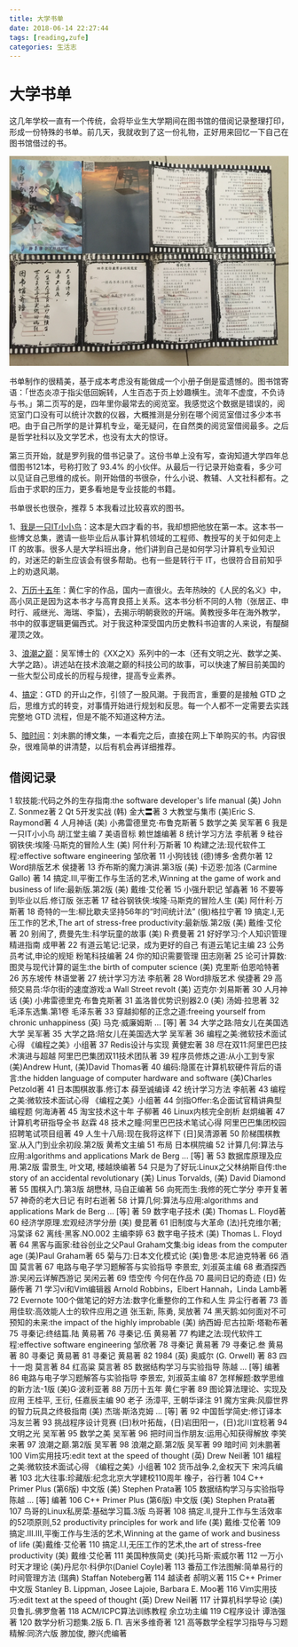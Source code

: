 ```yaml
---
title: 大学书单
date: 2018-06-14 22:27:44
tags: [reading,zufe]
categories: 生活志
---
```


# 大学书单

这几年学校一直有一个传统，会将毕业生大学期间在图书馆的借阅记录整理打印，形成一份特殊的书单。前几天，我就收到了这一份礼物，正好用来回忆一下自己在图书馆借过的书。

![书单](/file/IMG_0516.jpg)

	
书单制作的很精美，基于成本考虑没有能做成一个小册子倒是蛮遗憾的。图书馆寄语：「世态炎凉于指尖低回婉转，人生百态于页上妙趣横生。流年不虚度，不负诗与书。」第二页写的是，四年里你最常去的阅览室。我感觉这个数据是错误的，阅览室门口没有可以统计次数的仪器，大概推测是分别在哪个阅览室借过多少本书吧。由于自己所学的是计算机专业，毫无疑问，在自然类的阅览室借阅最多。之后是哲学社科以及文学艺术，也没有太大的惊讶。

第三页开始，就是罗列我的借书记录了。这份书单上没有写，查询知道大学四年总借图书121本，号称打败了 93.4% 的小伙伴。从最后一行记录开始查看，多少可以见证自己思维的成长。刚开始借的书很杂，什么小说、教辅、人文社科都有。之后由于求职的压力，更多看地是专业技能的书籍。

书单很长也很杂，推荐 5 本我看过比较喜欢的图书。


1、[我是一只IT小小鸟](https://book.douban.com/subject/4006425/)：这本是大四才看的书，我却想把他放在第一本。这本书一些博文总集，邀请一些毕业后从事计算机领域的工程师、教授写的关于如何走上 IT 的故事。很多人是大学科班出身，他们讲到自己是如何学习计算机专业知识的，对迷茫的新生应该会有很多帮助。也有一些是转行干 IT，也很符合目前知乎上的劝退风潮。

2、[万历十五年](https://book.douban.com/subject/1041482/)：黄仁宇的作品，国内一直很火。去年热映的《人民的名义》中，高小凤正是因为这本书才与高育良搭上关系。这本书分析不同的人物（张居正、申时行、戚继光、海瑞、李蜇），去揭示明朝衰败的开端。黄教授多年在海外教学，书中的叙事逻辑更偏西式。对于我这种深受国内历史教科书迫害的人来说，有醍醐灌顶之效。

3、[浪潮之巅](https://book.douban.com/subject/6709783/)：吴军博士的《XX之X》系列中的一本（还有文明之光、数学之美、大学之路）。讲述站在技术浪潮之巅的科技公司的故事，可以快速了解目前美国的一些大型公司成长的历程与规律，提高专业素养。

4、[搞定](https://book.douban.com/subject/4849382/)：GTD 的开山之作，引领了一股风潮。于我而言，重要的是接触 GTD 之后，思维方式的转变，对事情开始进行规划和反思。每一个人都不一定需要去实践完整地 GTD 流程，但是不能不知道这种方法。

5、[暗时间](https://book.douban.com/subject/6709809/)：刘未鹏的博文集，一本看完之后，直接在网上下单购买的书。内容很杂，很难简单的讲清楚，以后有机会再详细推荐。

## 借阅记录
1	软技能:代码之外的生存指南:the software developer's life manual	(美) John Z. Sonmez著
2	Qt 5开发实战	(韩) 金大〓著
3	大教堂与集市	(美)Eric S. Raymond著
4	人月神话	(美) 小弗雷德里克·布鲁克斯著
5	数学之美	吴军著
6	我是一只IT小小鸟	胡江堂主编
7	美语音标	赖世雄编著
8	统计学习方法	李航著
9	硅谷钢铁侠:埃隆·马斯克的冒险人生	(美) 阿什利·万斯著
10	构建之法:现代软件工程:effective software engineering	邹欣著
11	小狗钱钱	(德)博多·舍费尔著
12	Word排版艺术	侯捷著
13	乔布斯的魔力演讲.第3版	(美) 卡迈恩·加洛 (Carmine Gallo) 著
14	搞定.III,平衡工作与生活的艺术,Winning at the game of work and business of life:最新版.第2版	(美) 戴维·艾伦著
15	小强升职记	邹鑫著
16	不要等到毕业以后.修订版	张志著
17	硅谷钢铁侠:埃隆·马斯克的冒险人生	(美) 阿什利·万斯著
18	奇特的一生:柳比歇夫坚持56年的“时间统计法”	(俄)格拉宁著
19	搞定.I,无压工作的艺术,The art of stress-free productivity:最新版.第2版	(美) 戴维·艾伦著
20	别闹了, 费曼先生:科学玩童的故事	(美) R·费曼著
21	好好学习:个人知识管理精进指南	成甲著
22	有道云笔记:记录，成为更好的自己	有道云笔记主编
23	公务员考试,申论的规矩	粉笔科技编著
24	你的知识需要管理	田志刚著
25	论可计算数:图灵与现代计算的诞生:the birth of computer science	(美) 克里斯·伯恩哈特著
26	苏东坡传	林语堂著
27	统计学习方法	李航著
28	Word排版艺术	侯捷著
29	高频交易员:华尔街的速度游戏:a Wall Street revolt	(美) 迈克尔·刘易斯著
30	人月神话	(美) 小弗雷德里克·布鲁克斯著
31	盖洛普优势识别器2.0	(美) 汤姆·拉思著
32	毛泽东选集.第1卷	毛泽东著
33	穿越抑郁的正念之道:freeing yourself from chronic unhappiness	(英) 马克·威廉姆斯 ... [等] 著
34	大学之路:陪女儿在美国选大学	吴军著
35	大学之路:陪女儿在美国选大学	吴军著
36	编程之美:微软技术面试心得	《编程之美》小组著
37	Redis设计与实现	黄健宏著
38	尽在双11:阿里巴巴技术演进与超越	阿里巴巴集团双11技术团队著
39	程序员修炼之道:从小工到专家	(美)Andrew Hunt, (美)David Thomas著
40	编码:隐匿在计算机软硬件背后的语言:the hidden language of computer hardware and software	(美)Charles Petzold著
41	日本围棋故事.修订本	薛至诚编译
42	统计学习方法	李航著
43	编程之美:微软技术面试心得	《编程之美》小组著
44	剑指Offer:名企面试官精讲典型编程题	何海涛著
45	淘宝技术这十年	子柳著
46	Linux内核完全剖析	赵炯编著
47	计算机考研指导全书	赵霖
48	技术之瞳:阿里巴巴技术笔试心得	阿里巴巴集团校园招聘笔试项目组著
49	人生十八局:现在我将这样下	(日]吴清源著
50	阶梯围棋教室.从入门到业余初段.第2版	黄希文主编
51	布局	日本棋院编
52	计算几何:算法与应用:algorithms and applications	Mark de Berg ... [等] 著
53	数据库原理及应用.第2版	雷景生, 叶文珺, 楼越焕编著
54	只是为了好玩:Linux之父林纳斯自传:the story of an accidental revolutionary	(美) Linus Torvalds, (美) David Diamond著
55	围棋入门.第3版	胡懋林, 马自正编著
56	向死而生:我修的死亡学分	李开复著
57	神奇的老大日记	有时右逝著
58	计算几何:算法与应用:algorithms and applications	Mark de Berg ... [等] 著
59	数字电子技术	(美) Thomas L. Floyd著
60	经济学原理.宏观经济学分册	(美) 曼昆著
61	旧制度与大革命	(法)托克维尔著; 冯棠译
62	离线·黑客.NO.002	主编李婷
63	数字电子技术	(美) Thomas L. Floyd著
64	黑客与画家:硅谷创业之父Paul Graham文集:big ideas from the computer age	(美)Paul Graham著
65	菊与刀:日本文化模式论	(美)鲁思·本尼迪克特著
66	酒国	莫言著
67	电路与电子学习题解答与实验指导	李景宏, 刘淑英主编
68	煮酒探西游:吴闲云详解西游记	吴闲云著
69	悟空传	今何在作品
70	晨间日记的奇迹	(日) 佐藤传著
71	学习vi和Vim编辑器	Arnold Robbins，Elbert Hannah，Linda Lamb著
72	Evernote 100个做笔记的好方法:数字化重整你的工作和人生	异尘行者著
73	善用佳软:高效能人士的软件应用之道	张玉新, 陈勇, 吴放著
74	黑天鹅:如何面对不可预知的未来:the impact of the highly improbable	(美) 纳西姆·尼古拉斯·塔勒布著
75	寻秦记:终结篇.陆	黄易著
76	寻秦记.伍	黄易著
77	构建之法:现代软件工程:effective software engineering	邹欣著
78	寻秦记	黄易著
79	寻秦记.叁	黄易著
80	寻秦记	黄易著
81	寻秦记	黄易著
82	1984	(英) 奥威尔 (G. Orwell) 著
83	四十一炮	莫言著
84	红高粱	莫言著
85	数据结构学习与实验指导	陈越 ... [等] 编著
86	电路与电子学习题解答与实验指导	李景宏, 刘淑英主编
87	怎样解题:数学思维的新方法-1版	(美)G·波利亚著
88	万历十五年	黄仁宇著
89	图论算法理论、实现及应用	王桂平, 王衍, 任嘉辰主编
90	老子	汤漳平, 王朝华译注
91	魔方宝典:风靡世界的智力玩具之终极指南	(美) 杰瑞·斯洛克姆 ... [等] 著
92	中国哲学简史:修订译本	冯友兰著
93	挑战程序设计竞赛	(日)秋叶拓哉，(日)岩田阳一，(日)北川宜稔著
94	文明之光	吴军著
95	数学之美	吴军著
96	把时间当作朋友:运用心知获得解放	李笑来著
97	浪潮之巅.第2版	吴军著
98	浪潮之巅.第2版	吴军著
99	暗时间	刘未鹏著
100	Vim实用技巧:edit text at the speed of thought	(英) Drew Neil著
101	编程之美:微软技术面试心得	《编程之美》小组著
102	货币战争.2,金权天下	宋鸿兵编著
103	北大往事:珍藏版:纪念北京大学建校110周年	橡子，谷行著
104	C++ Primer Plus (第6版) 中文版	(美) Stephen Prata著
105	数据结构学习与实验指导	陈越 ... [等] 编著
106	C++ Primer Plus (第6版) 中文版	(美) Stephen Prata著
107	鸟哥的Linux私房菜:基础学习篇.3版	鸟哥著
108	搞定.Ⅱ,提升工作与生活效率的52项原则,52 productivity principles for work and life	(美) 戴维·艾伦著
109	搞定.Ⅲ.Ⅲ,平衡工作与生活的艺术,Winning at the game of work and business of life	(美)戴维·艾伦著
110	搞定.Ⅰ.Ⅰ,无压工作的艺术,the art of stress-free productivity	(美) 戴维·艾伦著
111	美国种族简史	(美)托马斯·索威尔著
112	一万小时天才理论	(美)丹尼尔·科伊尔(Daniel Coyle)著
113	番茄工作法图解:简单易行的时间管理方法	(瑞典) Staffan Noteberg著
114	越读者	郝明义著
115	C++ Primer中文版	Stanley B. Lippman, Josee Lajoie, Barbara E. Moo著
116	Vim实用技巧:edit text at the speed of thought	(英) Drew Neil著
117	计算机科学导论	(美)贝鲁扎.佛罗詹著
118	ACM/ICPC算法训练教程	余立功主编
119	C程序设计	谭浩强著
120	数学分析习题集.2版	Б. П. 吉米多维奇著
121	高等数学全程学习指导与习题精解:同济六版	滕加俊, 滕兴虎编著
		





